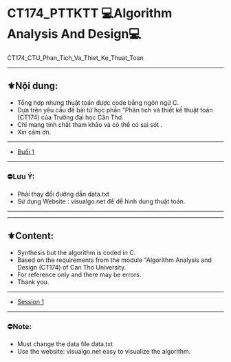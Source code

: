 # CT174_PTTKTT                                                 💻Algorithm Analysis And Design💻
CT174_CTU_Phan_Tich_Va_Thiet_Ke_Thuat_Toan

---
## ⚜️Nội dung:
- Tổng hợp nhưng thuật toán được code bằng ngôn ngữ C.
- Dựa trên yêu cầu đề bài từ học phần "Phân tích và thiết kế thuật toán (CT174) của Trường đại học Cần Thơ.
- Chỉ mang tính chất tham khảo và có thể có sai sót .
- Xin cảm ơn.
---
- [Buổi 1](https://github.com/TaiTitans/CT174_PTTKTT_Algorithm_Analysis_And_Design/blob/main/Buoi1/Buoi1.md)
---
### ⛔Lưu Ý: 
- Phải thay đổi đường dẫn data.txt
- Sử dụng Website : visualgo.net để dễ hình dung thuật toán.
---
---
## ⚜️Content:
- Synthesis but the algorithm is coded in C.
- Based on the requirements from the module "Algorithm Analysis and Design (CT174) of Can Tho University.
- For reference only and there may be errors.
- Thank you.
---
- [Session 1](https://github.com/TaiTitans/CT174_PTTKTT_Algorithm_Analysis_And_Design/blob/main/Buoi1/Buoi1.md)
---
### ⛔Note: 
- Must change the data file data.txt
- Use the website: visualgo.net easy to visualize the algorithm.

